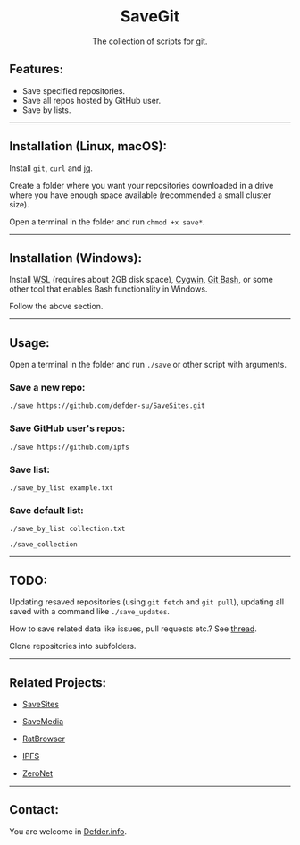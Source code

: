 <h1 align="center">SaveGit</h1>

<p align="center">The collection of scripts for git.</p>

## Features:

- Save specified repositories.
- Save all repos hosted by GitHub user.
- Save by lists.

---

## Installation (Linux, macOS):

Install `git`, `curl` and [jq](https://stedolan.github.io/jq/download/).

Create a folder where you want your repositories downloaded in a drive where you have enough space available (recommended a small cluster size).

Open a terminal in the folder and run `chmod +x save*`.

---

## Installation (Windows):

Install [WSL](https://docs.microsoft.com/en-us/windows/wsl/install-win10) (requires about 2GB disk space), [Cygwin](https://www.cygwin.com/), [Git Bash](http://git-scm.com), or some other tool that enables Bash functionality in Windows.

Follow the above section.

---

## Usage:

Open a terminal in the folder and run `./save` or other script with arguments.

### Save a new repo:
`./save https://github.com/defder-su/SaveSites.git`

### Save GitHub user's repos:
`./save https://github.com/ipfs`

### Save list:
`./save_by_list example.txt`

### Save default list:
`./save_by_list collection.txt`

`./save_collection`

---

## TODO:

Updating resaved repositories (using `git fetch` and `git pull`), updating all saved with a command like `./save_updates`.

How to save related data like issues, pull requests etc.? See [thread](https://stackoverflow.com/questions/41369365/how-can-i-export-github-issues-to-excel).

Clone repositories into subfolders.

---

## Related Projects:

- [SaveSites](https://github.com/defder-su/SaveSites)

- [SaveMedia](https://github.com/defder-su/SaveMedia)

- [RatBrowser](https://ratbrowser.com)

- [IPFS](https://ipfs.io)

- [ZeroNet](https://zeronet.dev)

---

## Contact:

You are welcome in [Defder.info](https://defder.info).
